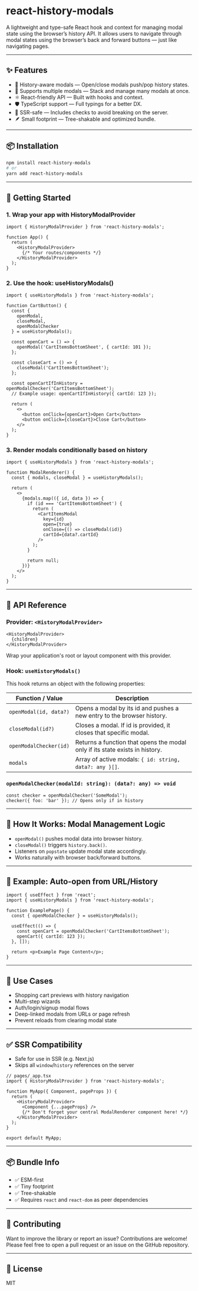 # react-history-modals

A lightweight and type-safe React hook and context for managing modal state using the browser’s history API. It allows users to navigate through modal states using the browser’s back and forward buttons — just like navigating pages.

---

## ✨ Features

- 🧠 History-aware modals — Open/close modals push/pop history states.
- 🧩 Supports multiple modals — Stack and manage many modals at once.
- ⚛️ React-friendly API — Built with hooks and context.
- 🛡️ TypeScript support — Full typings for a better DX.
- 🚀 SSR-safe — Includes checks to avoid breaking on the server.
- 🪶 Small footprint — Tree-shakable and optimized bundle.

---

## 📦 Installation

```bash
npm install react-history-modals
# or
yarn add react-history-modals
```

---

## 🚀 Getting Started

### 1. Wrap your app with HistoryModalProvider

```tsx
import { HistoryModalProvider } from 'react-history-modals';

function App() {
  return (
    <HistoryModalProvider>
      {/* Your routes/components */}
    </HistoryModalProvider>
  );
}
```

### 2. Use the hook: useHistoryModals()

```tsx
import { useHistoryModals } from 'react-history-modals';

function CartButton() {
  const {
    openModal,
    closeModal,
    openModalChecker
  } = useHistoryModals();

  const openCart = () => {
    openModal('CartItemsBottomSheet', { cartId: 101 });
  };

  const closeCart = () => {
    closeModal('CartItemsBottomSheet');
  };

  const openCartIfInHistory = openModalChecker('CartItemsBottomSheet');
  // Example usage: openCartIfInHistory({ cartId: 123 });

  return (
    <>
      <button onClick={openCart}>Open Cart</button>
      <button onClick={closeCart}>Close Cart</button>
    </>
  );
}
```

### 3. Render modals conditionally based on history

```tsx
import { useHistoryModals } from 'react-history-modals';

function ModalRenderer() {
  const { modals, closeModal } = useHistoryModals();

  return (
    <>
      {modals.map(({ id, data }) => {
        if (id === 'CartItemsBottomSheet') {
          return (
            <CartItemsModal
              key={id}
              open={true}
              onClose={() => closeModal(id)}
              cartId={data?.cartId}
            />
          );
        }

        return null;
      })}
    </>
  );
}
```

---

## 📘 API Reference

### Provider: `<HistoryModalProvider>`

```tsx
<HistoryModalProvider>
  {children}
</HistoryModalProvider>
```

Wrap your application's root or layout component with this provider.

### Hook: `useHistoryModals()`

This hook returns an object with the following properties:

| Function / Value           | Description                                                                 |
|---------------------------|-----------------------------------------------------------------------------|
| `openModal(id, data?)`    | Opens a modal by its id and pushes a new entry to the browser history.     |
| `closeModal(id?)`         | Closes a modal. If id is provided, it closes that specific modal.          |
| `openModalChecker(id)`    | Returns a function that opens the modal only if its state exists in history.|
| `modals`                  | Array of active modals: `{ id: string, data?: any }[]`.                    |

### `openModalChecker(modalId: string): (data?: any) => void`

```tsx
const checker = openModalChecker('SomeModal');
checker({ foo: 'bar' }); // Opens only if in history
```

---

## 🧠 How It Works: Modal Management Logic

- `openModal()` pushes modal data into browser history.
- `closeModal()` triggers `history.back()`.
- Listeners on `popstate` update modal state accordingly.
- Works naturally with browser back/forward buttons.

---

## 🧪 Example: Auto-open from URL/History

```tsx
import { useEffect } from 'react';
import { useHistoryModals } from 'react-history-modals';

function ExamplePage() {
  const { openModalChecker } = useHistoryModals();

  useEffect(() => {
    const openCart = openModalChecker('CartItemsBottomSheet');
    openCart({ cartId: 123 });
  }, []);

  return <p>Example Page Content</p>;
}
```

---

## 💼 Use Cases

- Shopping cart previews with history navigation
- Multi-step wizards
- Auth/login/signup modal flows
- Deep-linked modals from URLs or page refresh
- Prevent reloads from clearing modal state

---

## ✅ SSR Compatibility

- Safe for use in SSR (e.g. Next.js)
- Skips all `window`/`history` references on the server

```tsx
// pages/_app.tsx
import { HistoryModalProvider } from 'react-history-modals';

function MyApp({ Component, pageProps }) {
  return (
    <HistoryModalProvider>
      <Component {...pageProps} />
      {/* Don't forget your central ModalRenderer component here! */}
    </HistoryModalProvider>
  );
}

export default MyApp;
```

---

## 📦 Bundle Info

- ✅ ESM-first
- ✅ Tiny footprint
- ✅ Tree-shakable
- ✅ Requires `react` and `react-dom` as peer dependencies

---

## 🙌 Contributing

Want to improve the library or report an issue? Contributions are welcome! Please feel free to open a pull request or an issue on the GitHub repository.

---

## 📄 License

MIT